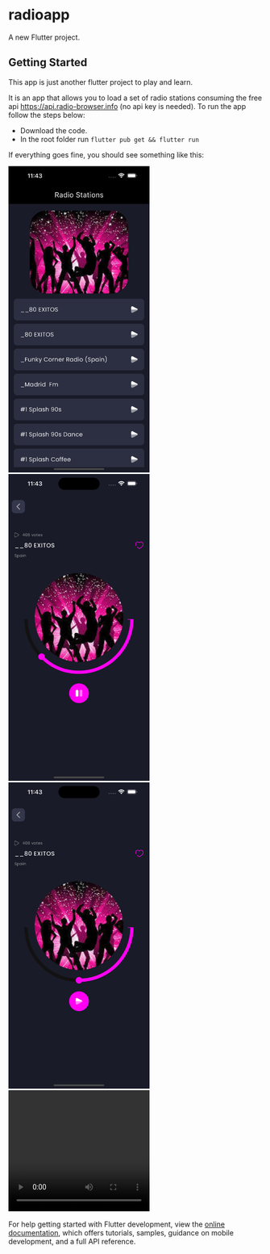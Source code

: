 # radioapp

A new Flutter project.

## Getting Started

This app is just another flutter project to play and learn.

It is an app that allows you to load a set of radio stations consuming the free api https://api.radio-browser.info (no api key is needed). To run the app follow the steps below:

- Download the code.
- In the root folder run `flutter pub get && flutter run`

If everything goes fine, you should see something like this:

<img src="./screenshots/screen1.png" style="width:280px;" />
<img src="./screenshots/screen2.png" style="width:280px;" />
<img src="./screenshots/screen3.png" style="width:280px;" />

<video width="280" height="240" controls>
  <source src="./screenshots/video.mov" type="video/mp4">
</video>

For help getting started with Flutter development, view the
[online documentation](https://docs.flutter.dev/), which offers tutorials,
samples, guidance on mobile development, and a full API reference.
